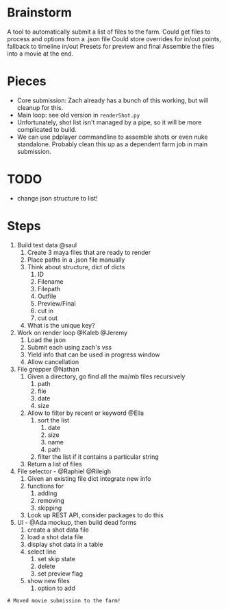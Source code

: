 # Brainstorm

A tool to automatically submit a list of files to the farm.
Could get files to process and options from a .json file
Could store overrides for in/out points, fallback to timeline in/out
Presets for preview and final
Assemble the files into a movie at the end.

# Pieces

- Core submission: Zach already has a bunch of this working, but will cleanup for this.
- Main loop: see old version in `renderShot.py`
- Unfortunately, shot list isn't managed by a pipe, so it will be more complicated to build.
- We can use pdplayer commandline to assemble shots or even nuke standalone. Probably clean this up as a dependent farm job in main submission.

# TODO
- change json structure to list!

# Steps
1. Build test data @saul
   1. Create 3 maya files that are ready to render
   2. Place paths in a .json file manually
   3. Think about structure, dict of dicts
      1. ID
      2. Filename
      3. Filepath
      4. Outfile
      5. Preview/Final
      6. cut in
      7. cut out
   4. What is the unique key?
2. Work on render loop @Kaleb @Jeremy
   1. Load the json
   2. Submit each using zach's vss
   3. Yield info that can be used in progress window
   4. Allow cancellation
3. File grepper @Nathan
   1. Given a directory, go find all the ma/mb files recursively
      1. path
      2. file
      3. date
      4. size
   2. Allow to filter by recent or keyword @Ella
      1. sort the list
         1. date
         2. size
         3. name
         4. path
      2. filter the list if it contains a particular string
   3. Return a list of files
1. File selector - @Raphiel @Rileigh
   1. Given an existing file dict integrate new info
   2. functions for
      1. adding
      2. removing
      3. skipping
   3. Look up REST API, consider packages to do this
2. UI - @Ada mockup, then build dead forms
   1. create a shot data file
   2. load a shot data file
   3. display shot data in a table
   4. select line
      1. set skip state
      2. delete
      3. set preview flag
   5. show new files
      1. option to add




```
# Moved movie submission to the farm!

```



